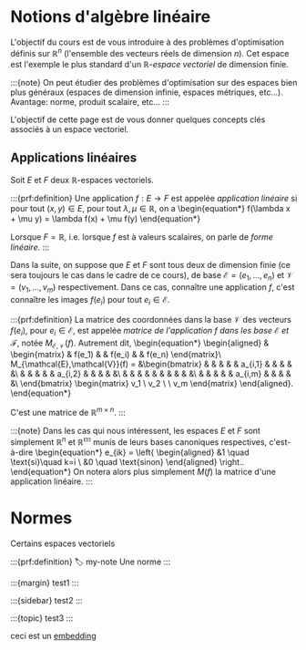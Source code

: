 # Notions d'algèbre linéaire

L'objectif du cours est de vous introduire à des problèmes d'optimisation définis sur $\mathbb{R}^n$ (l'ensemble des vecteurs réels de dimension $n$). Cet espace est l'exemple le plus standard d'un *$\mathbb{R}$-espace vectoriel* de dimension finie.

:::{note}
On peut étudier des problèmes d'optimisation sur des espaces bien plus généraux (espaces de dimension infinie, espaces métriques, etc...).  Avantage: norme, produit scalaire, etc...
:::

L'objectif de cette page est de vous donner quelques concepts clés associés à un espace vectoriel.

## Applications linéaires

Soit $E$ et $F$ deux $\mathbb{R}$-espaces vectoriels.

:::{prf:definition}
Une application $f:E \to F$ est appelée *application linéaire* si pour tout $(x,y) \in E$, pour tout $\lambda,\mu \in \mathbb{R}$, on a
\begin{equation*}
    f(\lambda x + \mu y) = \lambda f(x) + \mu f(y)
\end{equation*}

Lorsque $F = \mathbb{R}$, i.e. lorsque $f$ est à valeurs scalaires, on parle de *forme linéaire*.
:::

Dans la suite, on suppose que $E$ et $F$ sont tous deux de dimension finie (ce sera toujours le cas dans le cadre de ce cours), de base $\mathcal{E} = (e_1, \ldots, e_n)$ et $\mathcal{V} = (v_1,\ldots,v_m)$ respectivement. Dans ce cas, connaître une application $f$, c'est connaître les images $f(e_i)$ pour tout $e_i \in \mathcal{E}$.

:::{prf:definition}
La matrice des coordonnées dans la base $\mathcal{V}$ des vecteurs $f(e_i)$, pour $e_i \in \mathcal{E}$, est appelée *matrice de l'application $f$ dans les base $\mathcal{E}$ et $\mathcal{F}$*, notée $M_{\mathcal{E},\mathcal{V}}(f)$. Autrement dit,
\begin{equation*}
    \begin{aligned}
        & \begin{matrix} & f(e_1) & & f(e_i) & & f(e_n) \end{matrix}\\
        M_{\mathcal{E},\mathcal{V}}(f) = &\begin{bmatrix}
                & & & & & a_{i,1} & & & & &\\
                & & & & & a_{i,2} & & & & &\\
                & & & & & & & & & &\\
                & & & & & a_{i,m} & & & & &\\
            \end{bmatrix}
        \begin{matrix} v_1 \\ v_2 \\ \\ v_m \end{matrix} 
    \end{aligned}.
\end{equation*}

C'est une matrice de $\mathbb{R}^{m \times n}$.
:::


:::{note}
Dans les cas qui nous intéressent, les espaces $E$ et $F$ sont simplement $\mathbb{R}^n$ et $\mathbb{R^m}$ munis de leurs bases canoniques respectives, c'est-à-dire
\begin{equation*}
    e_{ik} = \left\{ \begin{aligned} &1 \quad \text{si}\quad  k=i \\ &0 \quad \text{sinon} \end{aligned} \right..
\end{equation*}
On notera alors plus simplement $M(f)$ la matrice d'une application linéaire.
:::

# Normes

Certains espaces vectoriels

:::{prf:definition}
:label: my-note
Une norme
:::

:::{margin}
test1
:::

:::{sidebar}
test2
:::

:::{topic}
test3
:::


ceci est un [embedding](#my-note)

